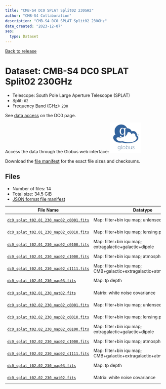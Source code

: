 ```yaml
---
title: "CMB-S4 DC0 SPLAT Split02 230GHz"
author: "CMB-S4 Collaboration"
description: "CMB-S4 DC0 SPLAT Split02 230GHz"
date_created: "2023-12-07"
seo:
  type: Dataset
---
```


[Back to release](./dc0.html#datasets)

# Dataset: CMB-S4 DC0 SPLAT Split02 230GHz

- Telescope: South Pole Large Aperture Telescope (SPLAT)
- Split: `02`
- Frequency Band (GHz): `230`

See [data access](./dc0.html#data-access) on the DC0 page.

Access the data through the Globus web interface: [![Download via Globus](images/globus-logo.png)](https://app.globus.org/file-manager?origin_id=c9dc477a-3db5-4946-874d-a5dc7efcabcf&origin_path=%2Fdatareleases%2Fdc0%2Fmission%2Fsplat%2Fsplit02%2F230%2F)

Download the [file manifest](https://g-9fdb0b.6b7bd8.0ec8.data.globus.org/datareleases/dc0/mission/splat/split02/230/manifest.json) for the exact file sizes and checksums.

## Files

- Number of files: 14
- Total size: 34.5 GiB
- [JSON format file manifest](https://g-9fdb0b.6b7bd8.0ec8.data.globus.org/datareleases/dc0/mission/splat/split02/230/manifest.json)

|                                                                                File Name                                                                                 |                               Datatype                               |  Size   |
| ------------------------------------------------------------------------------------------------------------------------------------------------------------------------ | -------------------------------------------------------------------- | ------- |
| [`dc0_splat_t02.01_230_map02_c0001.fits`](https://g-9fdb0b.6b7bd8.0ec8.data.globus.org/datareleases/dc0/mission/splat/split02/230/dc0_splat_t02.01_230_map02_c0001.fits) | Map: filter+bin iqu map; unlensed primary CMB                        | 2.3 GiB |
| [`dc0_splat_t02.01_230_map02_c0010.fits`](https://g-9fdb0b.6b7bd8.0ec8.data.globus.org/datareleases/dc0/mission/splat/split02/230/dc0_splat_t02.01_230_map02_c0010.fits) | Map: filter+bin iqu map; lensing perturbation                        | 2.3 GiB |
| [`dc0_splat_t02.01_230_map02_c0100.fits`](https://g-9fdb0b.6b7bd8.0ec8.data.globus.org/datareleases/dc0/mission/splat/split02/230/dc0_splat_t02.01_230_map02_c0100.fits) | Map: filter+bin iqu map; extragalactic+galactic+dipole               | 2.3 GiB |
| [`dc0_splat_t02.01_230_map02_c1000.fits`](https://g-9fdb0b.6b7bd8.0ec8.data.globus.org/datareleases/dc0/mission/splat/split02/230/dc0_splat_t02.01_230_map02_c1000.fits) | Map: filter+bin iqu map; atmosphere+noise                            | 2.3 GiB |
| [`dc0_splat_t02.01_230_map02_c1111.fits`](https://g-9fdb0b.6b7bd8.0ec8.data.globus.org/datareleases/dc0/mission/splat/split02/230/dc0_splat_t02.01_230_map02_c1111.fits) | Map: filter+bin iqu map; CMB+galactic+extragalactic+atmosphere+noise | 2.3 GiB |
| [`dc0_splat_t02.01_230_map03.fits`](https://g-9fdb0b.6b7bd8.0ec8.data.globus.org/datareleases/dc0/mission/splat/split02/230/dc0_splat_t02.01_230_map03.fits)             | Map: tp depth                                                        | 1.5 GiB |
| [`dc0_splat_t02.01_230_mat02.fits`](https://g-9fdb0b.6b7bd8.0ec8.data.globus.org/datareleases/dc0/mission/splat/split02/230/dc0_splat_t02.01_230_mat02.fits)             | Matrix: white noise covariance                                       | 4.5 GiB |
| [`dc0_splat_t02.02_230_map02_c0001.fits`](https://g-9fdb0b.6b7bd8.0ec8.data.globus.org/datareleases/dc0/mission/splat/split02/230/dc0_splat_t02.02_230_map02_c0001.fits) | Map: filter+bin iqu map; unlensed primary CMB                        | 2.3 GiB |
| [`dc0_splat_t02.02_230_map02_c0010.fits`](https://g-9fdb0b.6b7bd8.0ec8.data.globus.org/datareleases/dc0/mission/splat/split02/230/dc0_splat_t02.02_230_map02_c0010.fits) | Map: filter+bin iqu map; lensing perturbation                        | 2.3 GiB |
| [`dc0_splat_t02.02_230_map02_c0100.fits`](https://g-9fdb0b.6b7bd8.0ec8.data.globus.org/datareleases/dc0/mission/splat/split02/230/dc0_splat_t02.02_230_map02_c0100.fits) | Map: filter+bin iqu map; extragalactic+galactic+dipole               | 2.3 GiB |
| [`dc0_splat_t02.02_230_map02_c1000.fits`](https://g-9fdb0b.6b7bd8.0ec8.data.globus.org/datareleases/dc0/mission/splat/split02/230/dc0_splat_t02.02_230_map02_c1000.fits) | Map: filter+bin iqu map; atmosphere+noise                            | 2.3 GiB |
| [`dc0_splat_t02.02_230_map02_c1111.fits`](https://g-9fdb0b.6b7bd8.0ec8.data.globus.org/datareleases/dc0/mission/splat/split02/230/dc0_splat_t02.02_230_map02_c1111.fits) | Map: filter+bin iqu map; CMB+galactic+extragalactic+atmosphere+noise | 2.3 GiB |
| [`dc0_splat_t02.02_230_map03.fits`](https://g-9fdb0b.6b7bd8.0ec8.data.globus.org/datareleases/dc0/mission/splat/split02/230/dc0_splat_t02.02_230_map03.fits)             | Map: tp depth                                                        | 1.5 GiB |
| [`dc0_splat_t02.02_230_mat02.fits`](https://g-9fdb0b.6b7bd8.0ec8.data.globus.org/datareleases/dc0/mission/splat/split02/230/dc0_splat_t02.02_230_mat02.fits)             | Matrix: white noise covariance                                       | 4.5 GiB |
